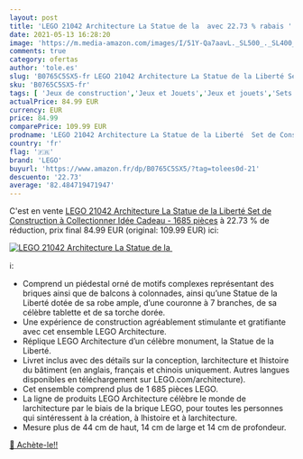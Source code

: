 ```yaml
---
layout: post
title: 'LEGO 21042 Architecture La Statue de la  avec 22.73 % rabais '
date: 2021-05-13 16:28:20
image: 'https://m.media-amazon.com/images/I/51Y-Qa7aavL._SL500_._SL400_.jpg'
comments: true
category: ofertas
author: 'tole.es'
slug: 'B0765C5SX5-fr LEGO 21042 Architecture La Statue de la Liberté Set de...'
sku: 'B0765C5SX5-fr'
tags: [ 'Jeux de construction','Jeux et Jouets','Jeux et jouets','Sets de jeux de construction','lego', ]
actualPrice: 84.99 EUR
currency: EUR
price: 84.99
comparePrice: 109.99 EUR
prodname: 'LEGO 21042 Architecture La Statue de la Liberté  Set de Construction à Collectionner  Idée Cadeau - 1685 pièces'
country: 'fr'
flag: '🇫🇷'
brand: 'LEGO'
buyurl: 'https://www.amazon.fr/dp/B0765C5SX5/?tag=tolees0d-21'
descuento: '22.73'
average: '82.484719471947'
---
```


C'est en vente [LEGO 21042 Architecture La Statue de la Liberté  Set de Construction à Collectionner  Idée Cadeau - 1685 pièces](https://www.amazon.fr/dp/B0765C5SX5/?tag=tolees0d-21)  à  22.73 % de réduction, prix final  84.99 EUR (original: 109.99 EUR) ici:

[![LEGO 21042 Architecture La Statue de la ](https://m.media-amazon.com/images/I/51Y-Qa7aavL._SL500_._SL400_.jpg)](https://www.amazon.fr/dp/B0765C5SX5/?tag=tolees0d-21)

ℹ️:

- Comprend un piédestal orné de motifs complexes représentant des briques ainsi que de balcons à colonnades, ainsi qu’une Statue de la Liberté dotée de sa robe ample, d’une couronne à 7 branches, de sa célèbre tablette et de sa torche dorée.
- Une expérience de construction agréablement stimulante et gratifiante avec cet ensemble LEGO Architecture.
- Réplique LEGO Architecture d’un célèbre monument, la Statue de la Liberté.
- Livret inclus avec des détails sur la conception, larchitecture et lhistoire du bâtiment (en anglais, français et chinois uniquement. Autres langues disponibles en téléchargement sur LEGO.com/architecture).
- Cet ensemble comprend plus de 1 685 pièces LEGO.
- La ligne de produits LEGO Architecture célèbre le monde de larchitecture par le biais de la brique LEGO, pour toutes les personnes qui sintéressent à la création, à lhistoire et à larchitecture.
- Mesure plus de 44 cm de haut, 14 cm de large et 14 cm de profondeur.

[🛒 Achète-le!!](https://www.amazon.fr/dp/B0765C5SX5/?tag=tolees0d-21)
